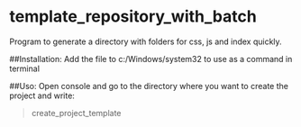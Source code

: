 # template_repository_with_batch

Program to generate a directory with folders for css, js and index quickly.

##Installation:
Add the file to c:/Windows/system32 to use as a command in terminal

##Uso:
Open console and go to the directory where you want to create the project and write:
> create_project_template
